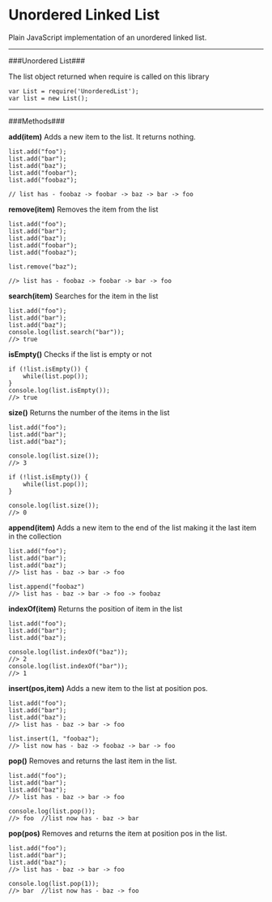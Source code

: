 Unordered Linked List
=====================

Plain JavaScript implementation of an unordered linked list.

------------

###Unordered List###

The list object returned when require is called on this library

	var List = require('UnorderedList');
	var list = new List();

------------

###Methods###

**add(item)**
Adds a new item to the list. It returns nothing.

	list.add("foo");
	list.add("bar");
	list.add("baz");
	list.add("foobar");
	list.add("foobaz");

	// list has - foobaz -> foobar -> baz -> bar -> foo

**remove(item)**
Removes the item from the list

	list.add("foo");
	list.add("bar");
	list.add("baz");
	list.add("foobar");
	list.add("foobaz");

	list.remove("baz");

	//> list has - foobaz -> foobar -> bar -> foo


**search(item)**
Searches for the item in the list

	list.add("foo");
	list.add("bar");
	list.add("baz");
	console.log(list.search("bar"));
	//> true


**isEmpty()**
Checks if the list is empty or not

	if (!list.isEmpty()) {
		while(list.pop());
	}
	console.log(list.isEmpty());
	//> true


**size()**
Returns the number of the items in the list

	list.add("foo");
	list.add("bar");
	list.add("baz");

	console.log(list.size());
	//> 3

	if (!list.isEmpty()) {
		while(list.pop());
	}

	console.log(list.size());
	//> 0


**append(item)**
Adds a new item to the end of the list making it the last item in the collection

	list.add("foo");
	list.add("bar");
	list.add("baz");
	//> list has - baz -> bar -> foo

	list.append("foobaz")
	//> list has - baz -> bar -> foo -> foobaz


**indexOf(item)**
Returns the position of item in the list

	list.add("foo");
	list.add("bar");
	list.add("baz");

	console.log(list.indexOf("baz"));
	//> 2
	console.log(list.indexOf("bar"));
	//> 1


**insert(pos,item)**
Adds a new item to the list at position pos.

	list.add("foo");
	list.add("bar");
	list.add("baz");
	//> list has - baz -> bar -> foo

	list.insert(1, "foobaz");
	//> list now has - baz -> foobaz -> bar -> foo


**pop()**
Removes and returns the last item in the list.

	list.add("foo");
	list.add("bar");
	list.add("baz");
	//> list has - baz -> bar -> foo

	console.log(list.pop());
	//> foo  //list now has - baz -> bar


**pop(pos)**
Removes and returns the item at position pos in the list.

	list.add("foo");
	list.add("bar");
	list.add("baz");
	//> list has - baz -> bar -> foo

	console.log(list.pop(1));
	//> bar  //list now has - baz -> foo

